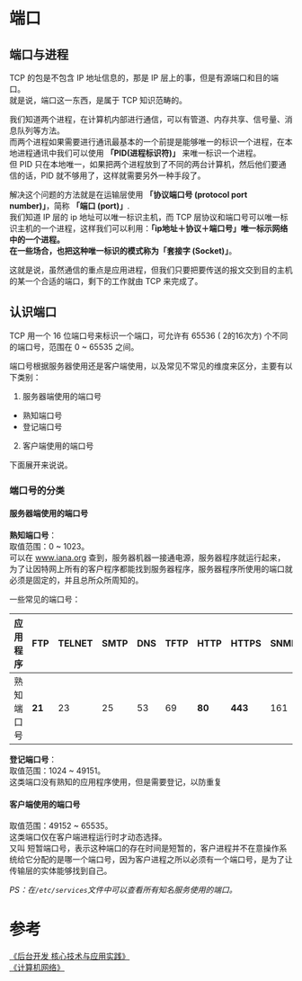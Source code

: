 # 端口
## 端口与进程
TCP 的包是不包含 IP 地址信息的，那是 IP 层上的事，但是有源端口和目的端口。    
就是说，端口这一东西，是属于 TCP 知识范畴的。    

我们知道两个进程，在计算机内部进行通信，可以有管道、内存共享、信号量、消息队列等方法。    
而两个进程如果需要进行通讯最基本的一个前提是能够唯一的标识一个进程，在本地进程通讯中我们可以使用 **「PID(进程标识符)」** 来唯一标识一个进程。    
但 PID 只在本地唯一，如果把两个进程放到了不同的两台计算机，然后他们要通信的话，PID 就不够用了，这样就需要另外一种手段了。    

解决这个问题的方法就是在运输层使用 **「协议端口号 (protocol port number)」**，简称 **「端口 (port)」**.    
我们知道 IP 层的 ip 地址可以唯一标识主机，而 TCP 层协议和端口号可以唯一标识主机的一个进程，这样我们可以利用：**「ip地址＋协议＋端口号」**唯一标示网络中的一个进程。    
在一些场合，也把这种唯一标识的模式称为**「套接字 (Socket)」**。    

这就是说，虽然通信的重点是应用进程，但我们只要把要传送的报文交到目的主机的某一个合适的端口，剩下的工作就由 TCP 来完成了。    

## 认识端口
TCP 用一个 16 位端口号来标识一个端口，可允许有 65536 ( 2的16次方) 个不同的端口号，范围在 0 ~ 65535 之间。    

端口号根据服务器使用还是客户端使用，以及常见不常见的维度来区分，主要有以下类别：

1. 服务器端使用的端口号
  - 熟知端口号
  - 登记端口号
2. 客户端使用的端口号

下面展开来说说。    
### 端口号的分类
#### 服务器端使用的端口号
**熟知端口号**：    
取值范围：0 ~ 1023。    
可以在 www.iana.org 查到，服务器机器一接通电源，服务器程序就运行起来，为了让因特网上所有的客户程序都能找到服务器程序，服务器程序所使用的端口就必须是固定的，并且总所众所周知的。    

一些常见的端口号：    

| 应用程序   | FTP    | TELNET | SMTP | DNS  | TFTP | HTTP   | HTTPS   | SNMP |
| ---------- | ------ | ------ | ---- | ---- | ---- | ------ | ------- | ---- |
| 熟知端口号 | **21** | 23     | 25   | 53   | 69   | **80** | **443** | 161  |

**登记端口号**：    
取值范围：1024 ~ 49151。    
这类端口没有熟知的应用程序使用，但是需要登记，以防重复

#### 客户端使用的端口号
取值范围：49152 ~ 65535。    
这类端口仅在客户端进程运行时才动态选择。    
又叫 短暂端口号，表示这种端口的存在时间是短暂的，客户进程并不在意操作系统给它分配的是哪一个端口号，因为客户进程之所以必须有一个端口号，是为了让传输层的实体能够找到自己。    

*PS：在`/etc/services`文件中可以查看所有知名服务使用的端口。*

# 参考
[《后台开发 核心技术与应用实践》](https://book.douban.com/subject/26850616/)    
[《计算机网络》](https://book.douban.com/subject/2970300/)
